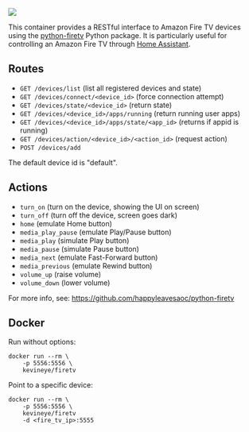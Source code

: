 [![](https://images.microbadger.com/badges/image/kevineye/firetv.svg)](https://microbadger.com/images/kevineye/firetv "Get your own image badge on microbadger.com")

This container provides a RESTful interface to Amazon Fire TV devices using the
[python-firetv](https://github.com/happyleavesaoc/python-firetv) Python package. It is 
particularly useful for controlling an Amazon Fire TV through 
[Home Assistant](https://home-assistant.io/components/media_player.firetv/).

## Routes

  * `GET /devices/list` (list all registered devices and state)
  * `GET /devices/connect/<device_id>` (force connection attempt)
  * `GET /devices/state/<device_id>` (return state)
  * `GET /devices/<device_id>/apps/running` (return running user apps)
  * `GET /devices/<device_id>/apps/state/<app_id>` (returns if appid is running)
  * `GET /devices/action/<device_id>/<action_id>` (request action)
  * `POST /devices/add`

The default device id is "default".

## Actions

  * `turn_on` (turn on the device, showing the UI on screen)
  * `turn_off` (turn off the device, screen goes dark)
  * `home` (emulate Home button)
  * `media_play_pause` (emulate Play/Pause button)
  * `media_play` (simulate Play button)
  * `media_pause` (simulate Pause button)
  * `media_next` (emulate Fast-Forward button)
  * `media_previous` (emulate Rewind button)
  * `volume_up` (raise volume)
  * `volume_down` (lower volume)

For more info, see:
https://github.com/happyleavesaoc/python-firetv

## Docker

Run without options:

    docker run --rm \
        -p 5556:5556 \
        kevineye/firetv

Point to a specific device:

    docker run --rm \
        -p 5556:5556 \
        kevineye/firetv
        -d <fire_tv_ip>:5555

